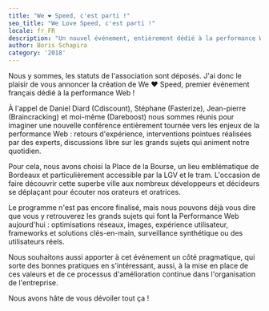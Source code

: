 ```yaml
---
title: "We ❤️ Speed, c'est parti !"
seo_title: "We Love Speed, c'est parti !"
locale: fr_FR
description: "Un nouvel événement, entièrement dédié à la performance Web !"
author: Boris Schapira
category: '2018'
---
```


Nous y sommes, les statuts de l'association sont déposés. J'ai donc le plaisir de vous annoncer la création de We ❤️ Speed, premier événement français dédié à la performance Web !

À l'appel de Daniel Diard (Cdiscount), Stéphane (Fasterize), Jean-pierre (Braincracking) et moi-même (Dareboost) nous sommes réunis pour imaginer une nouvelle conférence entièrement tournée vers les enjeux de la performance Web : retours d'expérience, interventions pointues réalisées par des experts, discussions libre sur les grands sujets qui animent notre quotidien.

Pour cela, nous avons choisi la Place de la Bourse, un lieu emblématique de Bordeaux et particulièrement accessible par la LGV et le tram. L'occasion de faire découvrir cette superbe ville aux nombreux développeurs et décideurs se déplaçant pour écouter nos orateurs et oratrices.

Le programme n'est pas encore finalisé, mais nous pouvons déjà vous dire que vous y retrouverez les grands sujets qui font la Performance Web aujourd'hui : optimisations réseaux, images, expérience utilisateur, frameworks et solutions clés-en-main, surveillance synthétique ou des utilisateurs réels.

Nous souhaitons aussi apporter à cet événement un côté pragmatique, qui sorte des bonnes pratiques en s'intéressant, aussi, à la mise en place de ces valeurs et de ce processus d'amélioration continue dans l'organisation de l'entreprise.

Nous avons hâte de vous dévoiler tout ça !
